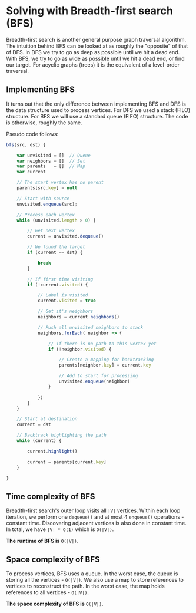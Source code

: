 # Solving with Breadth-first search (BFS)
Breadth-first search is another general purpose graph traversal algorithm. The intuition behind BFS can be looked at as roughly the "opposite" of that of DFS. In DFS we try to go as deep as possible until we hit a dead end. With BFS, we try to go as wide as possible until we hit a dead end, or find our target. For acyclic graphs (trees) it is the equivalent of a level-order traversal.

## Implementing BFS
It turns out that the only difference between implementing BFS and DFS is the data structure used to process vertices. For DFS we used a stack (FILO) structure. For BFS we will use a standard queue (FIFO) structure. The code is otherwise, roughly the same.


Pseudo code follows:

```javascript
bfs(src, dst) {

	var unvisited = []	// Queue
	var neighbors = []	// Set
	var parents   = []	// Map
	var current

	// The start vertex has no parent
	parents[src.key] = null

	// Start with source
	unvisited.enqueue(src);

	// Process each vertex
	while (unvisited.length > 0) {

		// Get next vertex
		current = unvisited.dequeue()

		// We found the target
		if (current == dst) {

			break
		}

		// If first time visiting
		if (!current.visited) {

			// Label is visited
			current.visited = true

			// Get it's neighbors
			neighbors = current.neighbors()

			// Push all unvisited neighbors to stack
			neighbors.forEach( neighbor => {

				// If there is no path to this vertex yet
				if (!neighbor.visited) {

					// Create a mapping for backtracking
					parents[neighbor.key] = current.key

					// Add to start for processing
					unvisited.enqueue(neighbor)
				}

			})
		}
	}

	// Start at destination
	current = dst

	// Backtrack highlighting the path
	while (current) {

		current.highlight()

		current = parents[current.key]
	}

}
```

## Time complexity of BFS
Breadth-first search's outer loop visits all `|V|` vertices. Within each loop iteration, we perform one `dequeue()` and at most 4 `enqueue()` operations - constant time. Discovering adjacent vertices is also done in constant time. In total, we have `|V| * O(1)` which is `O(|V|)`.

**The runtime of BFS is** `O(|V|)`.

## Space complexity of BFS
To process vertices, BFS uses a queue. In the worst case, the queue is storing all the vertices - `O(|V|)`. We also use a map to store references to vertices to reconstruct the path. In the worst case, the map holds references to all vertices - `O(|V|)`.

**The space complexity of BFS is** `O(|V|)`.
